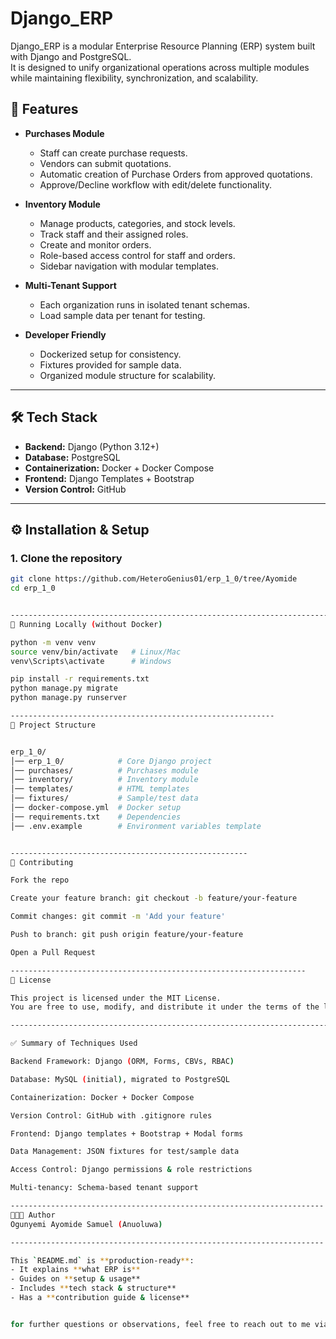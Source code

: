 # Django_ERP 

Django_ERP is a modular Enterprise Resource Planning (ERP) system built with Django and PostgreSQL.  
It is designed to unify organizational operations across multiple modules while maintaining flexibility, synchronization, and scalability.  

## 🚀 Features
- **Purchases Module**
  - Staff can create purchase requests.
  - Vendors can submit quotations.
  - Automatic creation of Purchase Orders from approved quotations.
  - Approve/Decline workflow with edit/delete functionality.

- **Inventory Module**
  - Manage products, categories, and stock levels.
  - Track staff and their assigned roles.
  - Create and monitor orders.
  - Role-based access control for staff and orders.
  - Sidebar navigation with modular templates.

- **Multi-Tenant Support**
  - Each organization runs in isolated tenant schemas.
  - Load sample data per tenant for testing.

- **Developer Friendly**
  - Dockerized setup for consistency.
  - Fixtures provided for sample data.
  - Organized module structure for scalability.

---

## 🛠️ Tech Stack
- **Backend:** Django (Python 3.12+)
- **Database:** PostgreSQL
- **Containerization:** Docker + Docker Compose
- **Frontend:** Django Templates + Bootstrap
- **Version Control:** GitHub

---

## ⚙️ Installation & Setup

### 1. Clone the repository
```bash
git clone https://github.com/HeteroGenius01/erp_1_0/tree/Ayomide
cd erp_1_0


-------------------------------------------------------------------------------
🧪 Running Locally (without Docker)

python -m venv venv
source venv/bin/activate   # Linux/Mac
venv\Scripts\activate      # Windows

pip install -r requirements.txt
python manage.py migrate
python manage.py runserver

-----------------------------------------------------------
📂 Project Structure


erp_1_0/
│── erp_1_0/            # Core Django project
│── purchases/          # Purchases module
│── inventory/          # Inventory module
│── templates/          # HTML templates
│── fixtures/           # Sample/test data
│── docker-compose.yml  # Docker setup
│── requirements.txt    # Dependencies
│── .env.example        # Environment variables template


-----------------------------------------------------
🤝 Contributing

Fork the repo

Create your feature branch: git checkout -b feature/your-feature

Commit changes: git commit -m 'Add your feature'

Push to branch: git push origin feature/your-feature

Open a Pull Request

------------------------------------------------------------------
📜 License

This project is licensed under the MIT License.
You are free to use, modify, and distribute it under the terms of the license.

--------------------------------------------------------------------------

✅ Summary of Techniques Used

Backend Framework: Django (ORM, Forms, CBVs, RBAC)

Database: MySQL (initial), migrated to PostgreSQL

Containerization: Docker + Docker Compose

Version Control: GitHub with .gitignore rules

Frontend: Django templates + Bootstrap + Modal forms

Data Management: JSON fixtures for test/sample data

Access Control: Django permissions & role restrictions

Multi-tenancy: Schema-based tenant support

----------------------------------------------------------------------
👨🏽‍💻 Author
Ogunyemi Ayomide Samuel (Anuoluwa)

----------------------------------------------------------------------

This `README.md` is **production-ready**:  
- It explains **what ERP is**  
- Guides on **setup & usage**  
- Includes **tech stack & structure**  
- Has a **contribution guide & license**  


for further questions or observations, feel free to reach out to me via mail ayomidesamuel365@gmail.com

